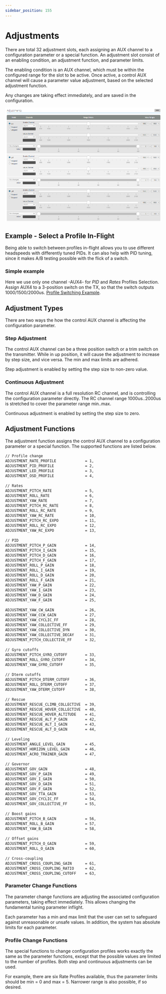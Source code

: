 ```yaml
---
sidebar_position: 155
---
```


# Adjustments

There are total 32 adjustment slots, each assigning an AUX channel to a configuration parameter or a special function. An adjustment slot consist of an enabling condition, an adjustment function, and parameter limits.

The enabling condition is an AUX channel, which must be within the configured range for the slot to be active. Once active, a control AUX channel will cause a parameter value adjustment, based on the selected adjustment function.

Any changes are taking effect immediately, and are saved in the configuration.

![Adjustments](./img/adjustments-main.png)


## Example - Select a Profile In-Flight

Being able to switch between profiles in-flight allows you to use different headspeeds with differently tuned PIDs. It can also help with PID tuning, since it makes A/B testing possible with the flick of a switch.

### Simple example

Here we use only one channel -AUX4- for *PID* and *Rates* Profiles Selection. Assign AUX4 to a 3-position switch on the TX, so that the switch outputs 1000/1500/2000us. [Profile Switching Example](../Tutorial-Walkthroughs/Profile-switching-example.md).

## Adjustment Types

There are two ways the how the control AUX channel is affecting the configuration parameter.

### Step Adjustment

The control AUX channel can be a three position switch or a trim switch on the transmitter. While in up position, it will cause the adjustment to increase by step size, and vice versa. The min and max limits are adhered.

Step adjustment is enabled by setting the step size to non-zero value.

### Continuous Adjustment

The control AUX channel is a full resolution RC channel, and is controlling the configuration parameter directly. The RC channel range 1000us..2000us is stretched to cover the parameter range min..max.

Continuous adjustment is enabled by setting the step size to zero.

## Adjustment Functions

The adjustment function assigns the control AUX channel to a configuration parameter or a special function. The supported functions are listed below.

    // Profile change
    ADJUSTMENT_RATE_PROFILE             = 1,
    ADJUSTMENT_PID_PROFILE              = 2,
    ADJUSTMENT_LED_PROFILE              = 3,
    ADJUSTMENT_OSD_PROFILE              = 4,

    // Rates
    ADJUSTMENT_PITCH_RATE               = 5,
    ADJUSTMENT_ROLL_RATE                = 6,
    ADJUSTMENT_YAW_RATE                 = 7,
    ADJUSTMENT_PITCH_RC_RATE            = 8,
    ADJUSTMENT_ROLL_RC_RATE             = 9,
    ADJUSTMENT_YAW_RC_RATE              = 10,
    ADJUSTMENT_PITCH_RC_EXPO            = 11,
    ADJUSTMENT_ROLL_RC_EXPO             = 12,
    ADJUSTMENT_YAW_RC_EXPO              = 13,

    // PID
    ADJUSTMENT_PITCH_P_GAIN             = 14,
    ADJUSTMENT_PITCH_I_GAIN             = 15,
    ADJUSTMENT_PITCH_D_GAIN             = 16,
    ADJUSTMENT_PITCH_F_GAIN             = 17,
    ADJUSTMENT_ROLL_P_GAIN              = 18,
    ADJUSTMENT_ROLL_I_GAIN              = 19,
    ADJUSTMENT_ROLL_D_GAIN              = 20,
    ADJUSTMENT_ROLL_F_GAIN              = 21,
    ADJUSTMENT_YAW_P_GAIN               = 22,
    ADJUSTMENT_YAW_I_GAIN               = 23,
    ADJUSTMENT_YAW_D_GAIN               = 24,
    ADJUSTMENT_YAW_F_GAIN               = 25,

    ADJUSTMENT_YAW_CW_GAIN              = 26,
    ADJUSTMENT_YAW_CCW_GAIN             = 27,
    ADJUSTMENT_YAW_CYCLIC_FF            = 28,
    ADJUSTMENT_YAW_COLLECTIVE_FF        = 29,
    ADJUSTMENT_YAW_COLLECTIVE_DYN       = 30,
    ADJUSTMENT_YAW_COLLECTIVE_DECAY     = 31,
    ADJUSTMENT_PITCH_COLLECTIVE_FF      = 32,

    // Gyro cutoffs
    ADJUSTMENT_PITCH_GYRO_CUTOFF        = 33,
    ADJUSTMENT_ROLL_GYRO_CUTOFF         = 34,
    ADJUSTMENT_YAW_GYRO_CUTOFF          = 35,

    // Dterm cutoffs
    ADJUSTMENT_PITCH_DTERM_CUTOFF       = 36,
    ADJUSTMENT_ROLL_DTERM_CUTOFF        = 37,
    ADJUSTMENT_YAW_DTERM_CUTOFF         = 38,

    // Rescue
    ADJUSTMENT_RESCUE_CLIMB_COLLECTIVE  = 39,
    ADJUSTMENT_RESCUE_HOVER_COLLECTIVE  = 40,
    ADJUSTMENT_RESCUE_HOVER_ALTITUDE    = 41,
    ADJUSTMENT_RESCUE_ALT_P_GAIN        = 42,
    ADJUSTMENT_RESCUE_ALT_I_GAIN        = 43,
    ADJUSTMENT_RESCUE_ALT_D_GAIN        = 44,

    // Leveling
    ADJUSTMENT_ANGLE_LEVEL_GAIN         = 45,
    ADJUSTMENT_HORIZON_LEVEL_GAIN       = 46,
    ADJUSTMENT_ACRO_TRAINER_GAIN        = 47,

    // Governor
    ADJUSTMENT_GOV_GAIN                 = 48,
    ADJUSTMENT_GOV_P_GAIN               = 49,
    ADJUSTMENT_GOV_I_GAIN               = 50,
    ADJUSTMENT_GOV_D_GAIN               = 51,
    ADJUSTMENT_GOV_F_GAIN               = 52,
    ADJUSTMENT_GOV_TTA_GAIN             = 53,
    ADJUSTMENT_GOV_CYCLIC_FF            = 54,
    ADJUSTMENT_GOV_COLLECTIVE_FF        = 55,

    // Boost gains
    ADJUSTMENT_PITCH_B_GAIN             = 56,
    ADJUSTMENT_ROLL_B_GAIN              = 57,
    ADJUSTMENT_YAW_B_GAIN               = 58,

    // Offset gains
    ADJUSTMENT_PITCH_O_GAIN             = 59,
    ADJUSTMENT_ROLL_O_GAIN              = 60,

    // Cross-coupling
    ADJUSTMENT_CROSS_COUPLING_GAIN      = 61,
    ADJUSTMENT_CROSS_COUPLING_RATIO     = 62,
    ADJUSTMENT_CROSS_COUPLING_CUTOFF    = 63,


### Parameter Change Functions

The parameter change functions are adjusting the associated configuration parameters, taking effect immediately. This allows changing the fundamental tuning parameter inflight.

Each parameter has a min and max limit that the user can set to safeguard against unreasonable or unsafe values. In addition, the system has absolute limits for each parameter.

### Profile Change Functions

The special functions to change configuration profiles works exactly the same as the parameter functions, except that the possible values are limited to the number of profiles. Both step and continuous adjustments can be used.

For example, there are six Rate Profiles available, thus the parameter limits should be min = 0 and max = 5. Narrower range is also possible, if so desired.

